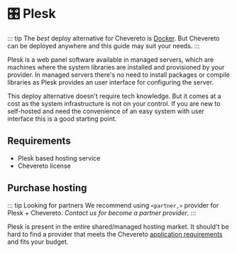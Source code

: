# 🎛 Plesk

::: tip
The *best* deploy alternative for Chevereto is [Docker](../docker/README.md). But Chevereto can be deployed anywhere and this guide may suit your needs.
:::

Plesk is a web panel software available in managed servers, which are machines where the system libraries are installed and provisioned by your provider. In managed servers there's no need to install packages or compile libraries as Plesk provides an user interface for configuring the server.

This deploy alternative doesn't require tech knowledge. But it comes at a cost as the system infrastructure is not on your control. If you are new to self-hosted and need the convenience of an easy system with user interface this is a good starting point.

## Requirements

* Plesk based hosting service
* Chevereto license

## Purchase hosting

::: tip Looking for partners
We recommend using `<partner,>` provider for Plesk + Chevereto. *Contact us for become a partner provider*.
:::

Plesk is present in the entire shared/managed hosting market. It should't be hard to find a provider that meets the Chevereto [application requirements](php.md) and fits your budget.

